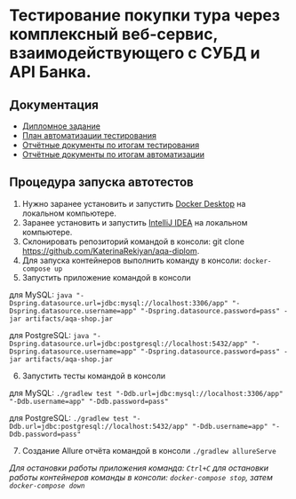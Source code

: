 # Тестирование покупки тура через комплексный веб-сервис, взаимодействующего с СУБД и API Банка.

## Документация
* [Дипломное задание](https://github.com/netology-code/qa-diploma)
* [План автоматизации тестирования](https://github.com/KaterinaRekiyan/aqa-diplom/blob/main/Documentation/Plan.md)
* [Отчётные документы по итогам тестирования](https://github.com/KaterinaRekiyan/aqa-diplom/blob/main/Documentation/Report.md) 
* [Отчётные документы по итогам автоматизации](https://github.com/KaterinaRekiyan/aqa-diplom/blob/main/Documentation/Summary.md)

## Процедура запуска автотестов
1. Нужно заранее установить и запустить [Docker Desktop](https://github.com/netology-code/aqa-homeworks/blob/master/docker/installation.md) на локальном компьютере.
2. Заранее установить и запустить [IntelliJ IDEA](https://www.jetbrains.com/idea/download/#section=windows) на локальном компьютере.
3. Склонировать репозиторий командой в консоли: git clone https://github.com/KaterinaRekiyan/aqa-diplom.
4. Для запуска контейнеров выполнить команду в консоли: `docker-compose up`
5. Запустить приложение командой в консоли

для MySQL: `java "-Dspring.datasource.url=jdbc:mysql://localhost:3306/app" "-Dspring.datasource.username=app" "-Dspring.datasource.password=pass" -jar artifacts/aqa-shop.jar`

для PostgreSQL: `java "-Dspring.datasource.url=jdbc:postgresql://localhost:5432/app" "-Dspring.datasource.username=app" "-Dspring.datasource.password=pass" -jar artifacts/aqa-shop.jar`

6. Запустить тесты командой в консоли

для MySQL: `./gradlew test "-Ddb.url=jdbc:mysql://localhost:3306/app" "-Ddb.username=app" "-Ddb.password=pass"`

для PostgreSQL: `./gradlew test "-Ddb.url=jdbc:postgresql://localhost:5432/app" "-Ddb.username=app" "-Ddb.password=pass"`

7. Создание Allure отчёта командой в консоли `./gradlew allureServe`

*Для остановки работы приложения команда: `Ctrl+C`
для остановки работы контейнеров команды в консоли: `docker-compose stop`, затем `docker-compose down`*
